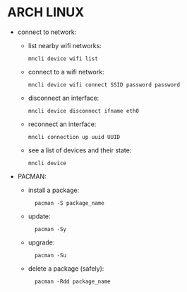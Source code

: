 # ARCH LINUX
* connect to network:
  * list nearby wifi networks:
    ```
    mncli device wifi list
    ```
  * connect to a wifi network:
    ```
    mncli device wifi connect SSID password password
    ```
  * disconnect an interface:
    ```
    mncli device disconnect ifname eth0
    ```
  * reconnect an interface:
    ```
    mncli connection up uuid UUID
    ```
  * see a list of devices and their state:
    ```
    mncli device
    ```

* PACMAN:
  * install a package:
    ```
      pacman -S package_name
    ```
  * update:
    ```
      pacman -Sy
    ```
  * upgrade:
    ```
      pacman -Su
    ```
  * delete a package (safely):
    ```
      pacman -Rdd package_name
    ```
